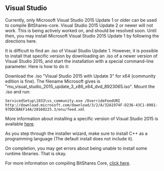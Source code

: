 ## Visual Studio ##
Currently, only Microsoft Visual Studio 2015 Update 1 or older can be used to compile BitShares-core. Visual Studio 2015 Update 2 or newer will not work. This is being actively worked on, and should be resolved soon. Until then, you may install Microsoft Visual Studio 2015 Update 1 by following the directions here.

It is difficult to find an .iso of Visual Studio Update 1. However, it is possible to install that specific version by downloading an .iso of a newer version of Visual Studio 2015, and start the installation with a special command-line parameter. Here is how to do it:

Download the .iso "Visual Studio 2015 with Update 3" for x64 (community edition is fine). The filename Microsoft gives is "mu_visual_studio_2015_update_3_x86_x64_dvd_8923065.iso". Mount the .iso and run:

``ServicedSetup\1033\vs_community.exe /OverrideFeedURI http://download.microsoft.com/download/3/2/A/32A1974F-D236-43C1-8981-97DDCBAEF14A/20160225.3/enu/feed.xml``

More information about installing a specific version of Visual Studio 2015 is available [here](https://docs.microsoft.com/en-us/visualstudio/install/how-to-install-a-specific-release-of-visual-studio?view=vs-2015).

As you step through the installer wizard, make sure to install C++ as a programming language (The default install does not include it).

On completion, you may get errors about being unable to install some runtime libraries. That is okay.

For more information on compiling BitShares Core, [click here](BUILD_WIN32.md).